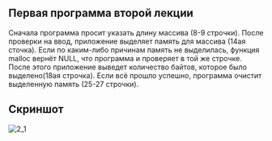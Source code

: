 ## Первая программа второй лекции
Сначала программа просит указать длину массива (8-9 строчки). После проверки на ввод, приложение выделяет память для массива (14ая сточка). Если по каким-либо причинам память не выделилась, функция malloc вернёт NULL, что программа и проверяет в той же строчке. После этого приложение выведет количество байтов, которое было выделено(18ая строчка). Если всё прошло успешно, программа очистит выделенную память (25-27 строчки).

## Скриншот

![2_1](https://user-images.githubusercontent.com/83781258/169303022-7ed99a74-bc8b-4133-9fb2-c18fb5068e9b.jpg)

